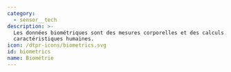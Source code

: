 ```yaml
---
category:
  - sensor__tech
description: >-
  Les données biométriques sont des mesures corporelles et des calculs liés aux
  caractéristiques humaines.
icon: /dtpr-icons/biometrics.svg
id: biometrics
name: Biométrie
---
```



